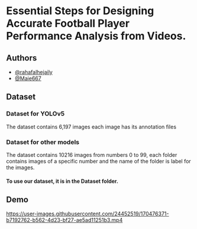 # Essential Steps for Designing Accurate Football Player Performance Analysis from Videos.
## Authors

- [@rahafalhejaily](https://www.github.com/rahafalhejaily)
- [@Maie667](https://www.github.com/Maie667)
## Dataset
### Dataset for YOLOv5 
The dataset contains 6,197 images each image has its annotation files
### Dataset for other models 
The dataset contains 10216 images from numbers 0 to 99, each folder contains images of a specific number and the name of the folder is label for the images. 
#### To use our dataset, it is in the Dataset folder.
## Demo
https://user-images.githubusercontent.com/24452519/170476371-b7192762-b562-4d23-bf27-ae5ad11251b3.mp4


